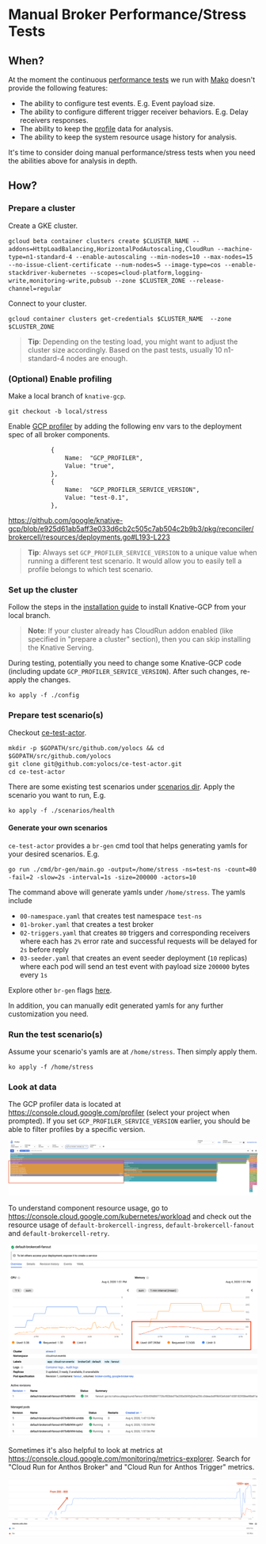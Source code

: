 # Manual Broker Performance/Stress Tests

## When?

At the moment the continuous [performance tests](../../test/performance) we run
with [Mako](https://mako.dev/) doesn't provide the following features:

- The ability to configure test events. E.g. Event payload size.
- The ability to configure different trigger receiver behaviors. E.g. Delay
  receivers responses.
- The ability to keep the [profile](./profiling.md) data for analysis.
- The ability to keep the system resource usage history for analysis.

It's time to consider doing manual performance/stress tests when you need the
abilities above for analysis in depth.

## How?

### Prepare a cluster

Create a GKE cluster.

```
gcloud beta container clusters create $CLUSTER_NAME --addons=HttpLoadBalancing,HorizontalPodAutoscaling,CloudRun --machine-type=n1-standard-4 --enable-autoscaling --min-nodes=10 --max-nodes=15 --no-issue-client-certificate --num-nodes=5 --image-type=cos --enable-stackdriver-kubernetes --scopes=cloud-platform,logging-write,monitoring-write,pubsub --zone $CLUSTER_ZONE --release-channel=regular
```

Connect to your cluster.

```
gcloud container clusters get-credentials $CLUSTER_NAME  --zone $CLUSTER_ZONE
```

> **Tip**: Depending on the testing load, you might want to adjust the cluster
> size accordingly. Based on the past tests, usually 10 n1-standard-4 nodes are
> enough.

### (Optional) Enable profiling

Make a local branch of `knative-gcp`.

```
git checkout -b local/stress
```

Enable [GCP profiler](./profiling.md) by adding the following env vars to the
deployment spec of all broker components.

```
			{
				Name:  "GCP_PROFILER",
				Value: "true",
			},
			{
				Name:  "GCP_PROFILER_SERVICE_VERSION",
				Value: "test-0.1",
			},
```

https://github.com/google/knative-gcp/blob/e925d61ab5aff3e033d6cb2c505c7ab504c2b9b3/pkg/reconciler/brokercell/resources/deployments.go#L193-L223

> **Tip**: Always set `GCP_PROFILER_SERVICE_VERSION` to a unique value when
> running a different test scenario. It would allow you to easily tell a profile
> belongs to which test scenario.

### Set up the cluster

Follow the steps in the [installation guide](../install/install-knative-gcp.md)
to install Knative-GCP from your local branch.

> **Note**: If your cluster already has CloudRun addon enabled (like specified
> in "prepare a cluster" section), then you can skip installing the Knative
> Serving.

During testing, potentially you need to change some Knative-GCP code (including
update `GCP_PROFILER_SERVICE_VERSION`). After such changes, re-apply the
changes.

```
ko apply -f ./config
```

### Prepare test scenario(s)

Checkout [ce-test-actor](https://github.com/yolocs/ce-test-actor).

```
mkdir -p $GOPATH/src/github.com/yolocs && cd $GOPATH/src/github.com/yolocs
git clone git@github.com:yolocs/ce-test-actor.git
cd ce-test-actor
```

There are some existing test scenarios under
[scenarios dir](https://github.com/yolocs/ce-test-actor/tree/master/scenarios).
Apply the scenario you want to run, E.g.

```
ko apply -f ./scenarios/health
```

#### Generate your own scenarios

`ce-test-actor` provides a `br-gen` cmd tool that helps generating yamls for
your desired scenarios. E.g.

```
go run ./cmd/br-gen/main.go -output=/home/stress -ns=test-ns -count=80 -fail=2 -slow=2s -interval=1s -size=200000 -actors=10
```

The command above will generate yamls under `/home/stress`. The yamls include

- `00-namespace.yaml` that creates test namespace `test-ns`
- `01-broker.yaml` that creates a test broker
- `02-triggers.yaml` that creates `80` triggers and corresponding receivers
  where each has `2%` error rate and successful requests will be delayed for
  `2s` before reply
- `03-seeder.yaml` that creates an event seeder deployment (`10` replicas) where
  each pod will send an test event with payload size `200000` bytes every `1s`

Explore other `br-gen` flags
[here](https://github.com/yolocs/ce-test-actor/blob/master/cmd/br-gen/main.go).

In addition, you can manually edit generated yamls for any further customization
you need.

### Run the test scenario(s)

Assume your scenario's yamls are at `/home/stress`. Then simply apply them.

```
ko apply -f /home/stress
```

### Look at data

The GCP profiler data is located at https://console.cloud.google.com/profiler
(select your project when prompted). If you set `GCP_PROFILER_SERVICE_VERSION`
earlier, you should be able to filter profiles by a specific version.

![profile-example](images/profile-example.png)

To understand component resource usage, go to
https://console.cloud.google.com/kubernetes/workload and check out the resource
usage of `default-brokercell-ingress`, `default-brokercell-fanout` and
`default-brokercell-retry`.

![wl-example](images/wl-resource-example.png)

Sometimes it's also helpful to look at metrics at
https://console.cloud.google.com/monitoring/metrics-explorer. Search for "Cloud
Run for Anthos Broker" and "Cloud Run for Anthos Trigger" metrics.

![metrics-example](images/metrics-example.png)
